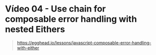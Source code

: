 # Vídeo 04 - Use chain for composable error handling with nested Eithers
> https://egghead.io/lessons/javascript-composable-error-handling-with-either
